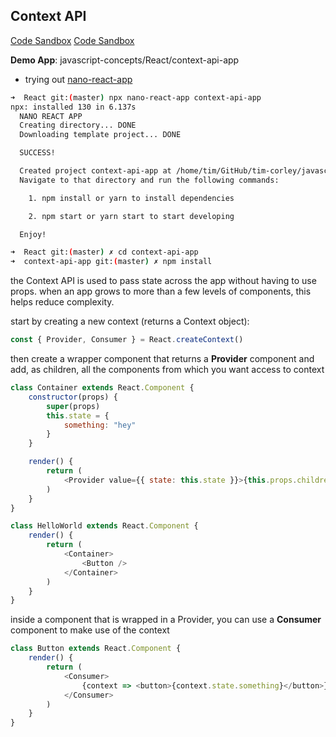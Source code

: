 ## Context API

[Code Sandbox](https://codesandbox.io/s/context-emwfh)
[Code Sandbox](https://codesandbox.io/s/context-02-q29r9)

__Demo App__: javascript-concepts/React/context-api-app
* trying out [nano-react-app](https://github.com/nano-react-app/nano-react-app)
```bash
➜  React git:(master) npx nano-react-app context-api-app
npx: installed 130 in 6.137s
  NANO REACT APP  
  Creating directory... DONE
  Downloading template project... DONE

  SUCCESS!  

  Created project context-api-app at /home/tim/GitHub/tim-corley/javascript-concepts/React/context-api-app
  Navigate to that directory and run the following commands:

    1. npm install or yarn to install dependencies

    2. npm start or yarn start to start developing

  Enjoy!

➜  React git:(master) ✗ cd context-api-app 
➜  context-api-app git:(master) ✗ npm install
```

the Context API is used to pass state across the app without having to use props. when an app grows to more than a few levels of components, this helps reduce complexity.

start by creating a new context (returns a Context object):

```javascript
const { Provider, Consumer } = React.createContext()
```

then create a wrapper component that returns a __Provider__ component and add, as children, all the components from which you want access to context

```javascript
class Container extends React.Component {
    constructor(props) {
        super(props)
        this.state = {
            something: "hey"
        }
    }

    render() {
        return (
            <Provider value={{ state: this.state }}>{this.props.children}</Provider>
        )
    }
}

class HelloWorld extends React.Component {
    render() {
        return (
            <Container>
                <Button />
            </Container>
        )
    }
}
```

inside a component that is wrapped in a Provider, you can use a __Consumer__ component to make use of the context

```javascript
class Button extends React.Component {
    render() {
        return (
            <Consumer>
                {context => <button>{context.state.something}</button>}
            </Consumer>
        )
    }
}
```

